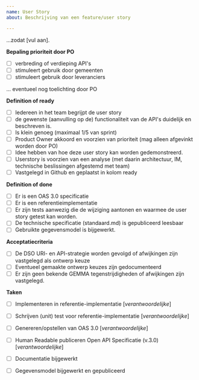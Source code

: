 ```yaml
---
name: User Story
about: Beschrijving van een feature/user story

---
```


...zodat [vul aan].

**Bepaling prioriteit door PO**

- [ ] verbreding of verdieping API's
- [ ] stimuleert gebruik door gemeenten
- [ ] stimuleert gebruik door leveranciers

... eventueel nog toelichting door PO

**Definition of ready**
- [ ] Iedereen in het team begrijpt de user story
- [ ] de gewenste (aanvulling op de) functionaliteit van de API's duidelijk en beschreven is.
- [ ] Is klein genoeg (maximaal 1/5 van sprint)
- [ ] Product Owner akkoord en voorzien van prioriteit (mag alleen afgevinkt worden door PO)
- [ ] Idee hebben van hoe deze user story kan worden gedemonstreerd.
- [ ] Userstory is voorzien van een analyse (met daarin architectuur, IM, technische beslissingen afgestemd met team)
- [ ] Vastgelegd in Github en geplaatst in kolom ready

**Definition of done**
- [ ] Er is een OAS 3.0 specificatie
- [ ] Er is een referentieimplementatie
- [ ] Er zijn tests aanwezig die de wijziging aantonen en waarmee de user story getest kan worden.
- [ ] De technische specificatie (standaard.md) is gepubliceerd leesbaar
- [ ] Gebruikte gegevensmodel is bijgewerkt.

**Acceptatiecriteria**
- [ ] De DSO URI- en API-strategie worden gevolgd of afwijkingen zijn vastgelegd als ontwerp keuze
- [ ] Eventueel gemaakte ontwerp keuzes zijn gedocumenteerd
- [ ] Er zijn geen bekende GEMMA tegenstrijdigheden of afwijkingen zijn vastgelegd.

**Taken**
- [ ] Implementeren in referentie-implementatie [_verantwoordelijke_]
- [ ] Schrijven (unit) test voor referentie-implementatie [_verantwoordelijke_]
- [ ] Genereren/opstellen van OAS 3.0 [_verantwoordelijke_]
- [ ] Human Readable publiceren Open API Specificatie (v.3.0) [_verantwoordelijke_]
- [ ] Documentatie bijgewerkt
- [ ] Gegevensmodel bijgewerkt en gepubliceerd

